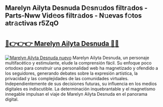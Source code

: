 ## Marelyn Ailyta Desnuda D𝚎sn𝚞dos filtr𝚊dos - Parts-Nww Vid𝚎os filtr𝚊dos - N𝚞evas f𝚘tos atr𝚊ctivas r5ZqO

# <h2><a href="http://mbe17o.tromn.icu/?c=Marelyn+Ailyta+Desnuda">🔗👉👉👉 Marelyn Ailyta Desnuda 🔗🔗</a></h2>

[![Marelyn Ailyta Desnuda nuevo](https://i.imgur.com/pEAQMta.gif)](http://mbe17o.tromn.icu/?c=Marelyn+Ailyta+Desnuda)
Marelyn Ailyta Desnuda, un personaje multifacético y estimulante, elude la comprensión fácil. Su enfoque poco ortodoxo para construir una personalidad web ha magnetizado y ofendido a los seguidores, generando debates sobre la expresión artística, la privacidad y las complejidades de las comunidades virtuales. Independientemente de sus decisiones futuras, su influencia en los medios digitales es indiscutible. La determinación inquebrantable y el magnetismo innegable impulsan el viaje de Marelyn Ailyta Desnuda en el panorama digital.
